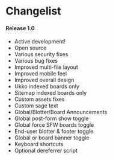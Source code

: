 # Changelist

#### Release 1.0

- Active development!
- Open source
- Various security fixes
- Various bug fixes
- Improved multi-file layout
- Improved mobile feel
- Improved overall design
- Ukko indexed boards only
- Sitemap indexed boards only
- Custom assets fixes
- Custom sage text
- Global/Blotter/Board Announcements
- Global post-form show toggle
- Global force SFW boards toggle
- End-user blotter & footer toggle
- Global or board banner toggle
- Keyboard shortcuts
- Optional dereferrer script
